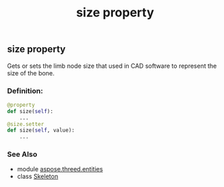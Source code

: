 ﻿---
title: size property
second_title: Aspose.3D for Python via .NET API References
description: 
type: docs
weight: 150
url: /python-net/aspose.threed.entities/skeleton/size/
is_root: false
---

## size property


Gets or sets the limb node size that used in CAD software to represent the size of the bone.
### Definition:
```python
@property
def size(self):
    ...
@size.setter
def size(self, value):
    ...
```

### See Also
* module [aspose.threed.entities](../../)
* class [Skeleton](/3d/python-net/aspose.threed.entities/skeleton)
